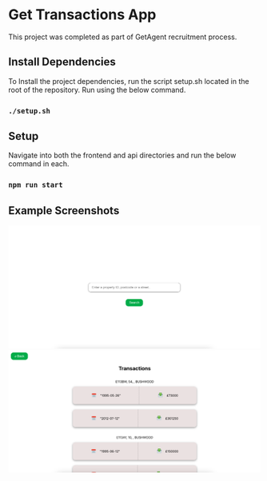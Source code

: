 # Get Transactions App

This project was completed as part of GetAgent recruitment process.

## Install Dependencies

To Install the project dependencies, run the script setup.sh located in the root of the repository. Run using the below command.

### `./setup.sh`


## Setup

Navigate into both the frontend and api directories and run the below command in each.

### `npm run start`


## Example Screenshots

![alt text](static/image2.png)
![alt text](static/image.png)
